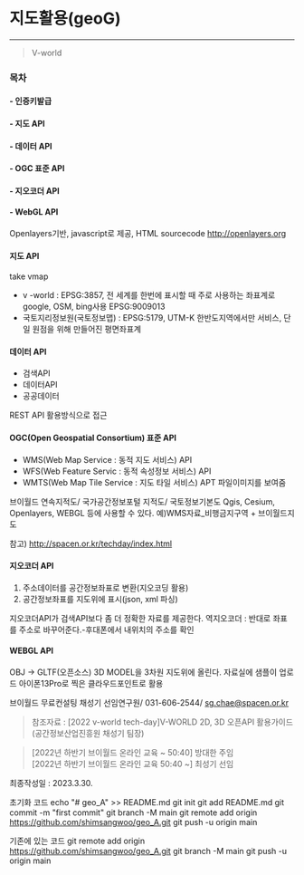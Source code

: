 # 지도활용(geoG)
---

> V-world

### 목차

#### - 인증키발급
#### - 지도 API
#### - 데이터 API
#### - OGC 표준 API
#### - 지오코더 API
#### - WebGL API

Openlayers기반, javascript로 제공, HTML sourcecode
http://openlayers.org

#### 지도 API
take vmap
- v -world : EPSG:3857, 전 세계를 한번에 표시할 때 주로 사용하는 좌표계로 google, OSM, bing사용 EPSG:9009013
- 국토지리정보원(국토정보맵) : EPSG:5179, UTM-K 한반도지역에서만 서비스, 단일 원점을 위해 만들어진 평면좌표계

#### 데이터 API
- 검색API
- 데이터API
- 공공데이터

REST API 활용방식으로 접근

#### OGC(Open Geospatial Consortium) 표준 API
- WMS(Web Map Service : 동적 지도 서비스) API
- WFS(Web Feature Servic : 동적 속성정보 서비스) API
- WMTS(Web Map Tile Service : 지도 타일 서비스) APT 파일이미지를 보여줌

브이월드 연속지적도/ 국가공간정보포털 지적도/ 국토정보기본도   Qgis, Cesium, Openlayers, WEBGL 등에 사용할 수 있다.
예)WMS자료_비행금지구역 + 브이월드지도

참고) http://spacen.or.kr/techday/index.html 

#### 지오코더 API
1. 주소데이터를 공간정보좌표로 변환(지오코딩 활용)
2. 공간정보좌표를 지도위에 표시(json, xml 파싱)

지오코더API가 검색API보다 좀 더 정확한 자료를 제공한다.
역지오코더 : 반대로 좌표를 주소로 바꾸어준다.-후대폰에서 내위치의 주소를 확인

#### WEBGL API
OBJ -> GLTF(오픈소스)
3D MODEL을 3차원 지도위에 올린다.
자료실에 샘플이 업로드
아이폰13Pro로 찍은 클라우드포인트로 활용


브이월드 무료컨설팅 채성기 선임연구원/ 031-606-2544/ sg.chae@spacen.or.kr

> 참조자료 : [2022 v-world tech-day]V-WORLD 2D, 3D
 오픈API 활용가이드(공간정보산업진흥원 채성기 팀장)

 >  [2022년 하반기 브이월드 온라인 교육 ~ 50:40] 방대한 주임 \
 [2022년 하반기 브이월드 온라인 교육 50:40 ~] 최성기 선임


최종작성일 : 2023.3.30.


초기화 코드
echo "# geo_A" >> README.md
git init
git add README.md
git commit -m "first commit"
git branch -M main
git remote add origin https://github.com/shimsangwoo/geo_A.git
git push -u origin main

기존에 있는 코드
git remote add origin https://github.com/shimsangwoo/geo_A.git
git branch -M main
git push -u origin main
